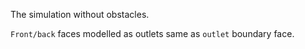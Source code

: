 The simulation without obstacles.

`Front/back` faces modelled as outlets same as `outlet` boundary face.
